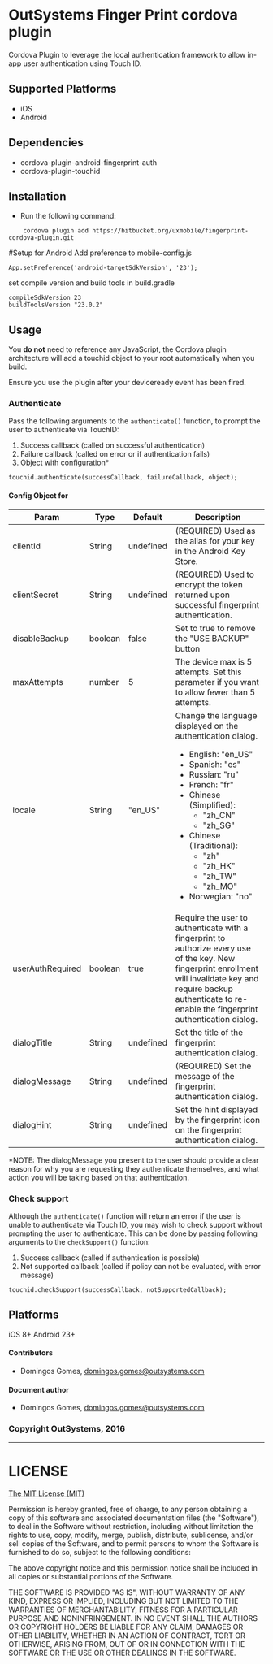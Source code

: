 # OutSystems Finger Print cordova plugin

  Cordova Plugin to leverage the local authentication framework to allow in-app user authentication using Touch ID.


## Supported Platforms

  - iOS
  - Android

## Dependencies 

  - cordova-plugin-android-fingerprint-auth
  - cordova-plugin-touchid

## Installation
  - Run the following command:

  ```shell
      cordova plugin add https://bitbucket.org/uxmobile/fingerprint-cordova-plugin.git
  ```
#Setup for Android
  Add preference to mobile-config.js
  ```
  App.setPreference('android-targetSdkVersion', '23');
  ```

  set compile version and build tools in build.gradle
  ```
  compileSdkVersion 23
  buildToolsVersion "23.0.2"
  ```

## Usage

  You **do not** need to reference any JavaScript, the Cordova plugin architecture will add a touchid object to your root automatically when you build.

  Ensure you use the plugin after your deviceready event has been fired.

### Authenticate

  Pass the following arguments to the `authenticate()` function, to prompt the user to authenticate via TouchID:

  1. Success callback (called on successful authentication)
  2. Failure callback (called on error or if authentication fails)
  3. Object with configuration*

  ```
  touchid.authenticate(successCallback, failureCallback, object);
  ```

#### Config Object for
  | Param | Type | Default | Description |
  | --- | --- | --- | --- |
  | clientId | String | undefined | (REQUIRED) Used as the alias for your key in the Android Key Store. |
  | clientSecret | String | undefined | (REQUIRED) Used to encrypt the token returned upon successful fingerprint authentication. |
  | disableBackup | boolean | false | Set to true to remove the "USE BACKUP" button |
  | maxAttempts | number | 5 | The device max is 5 attempts.  Set this parameter if you want to allow fewer than 5 attempts.  |
  | locale | String | "en_US" | Change the language displayed on the authentication dialog.<br/><ul><li>English: "en_US"</li><li>Spanish: "es"</li><li>Russian: "ru"</li><li>French: "fr"</li><li>Chinese (Simplified): <ul><li>"zh_CN"</li><li>"zh_SG"</li></ul></li><li>Chinese (Traditional): <ul><li>"zh"</li><li>"zh_HK"</li><li>"zh_TW"</li><li>"zh_MO"</li></ul></li><li>Norwegian: "no"</li></ul> |
  | userAuthRequired | boolean | true | Require the user to authenticate with a fingerprint to authorize every use of the key.  New fingerprint enrollment will invalidate key and require backup authenticate to re-enable the fingerprint authentication dialog. |
  | dialogTitle | String | undefined | Set the title of the fingerprint authentication dialog. |
  | dialogMessage | String | undefined | (REQUIRED) Set the message of the fingerprint authentication dialog. |
  | dialogHint | String | undefined | Set the hint displayed by the fingerprint icon on the fingerprint authentication dialog. |


*NOTE: The dialogMessage you present to the user should provide a clear reason for why you are requesting they authenticate themselves, and what action you will be taking based on that authentication.

### Check support

  Although the `authenticate()` function will return an error if the user is unable to authenticate via Touch ID, you may wish to check support without prompting the user to authenticate. This can be done by passing following arguments to the `checkSupport()` function:

  1. Success callback (called if authentication is possible)
  2. Not supported callback (called if policy can not be evaluated, with error message)

  ```
  touchid.checkSupport(successCallback, notSupportedCallback);
  ```

## Platforms

  iOS 8+
  Android 23+

#### Contributors
  - Domingos Gomes, <domingos.gomes@outsystems.com>
#### Document author
  - Domingos Gomes, <domingos.gomes@outsystems.com>

### Copyright OutSystems, 2016

---

  LICENSE
  =======


  [The MIT License (MIT)](http://www.opensource.org/licenses/mit-license.html)

  Permission is hereby granted, free of charge, to any person obtaining a copy
  of this software and associated documentation files (the "Software"), to deal
  in the Software without restriction, including without limitation the rights
  to use, copy, modify, merge, publish, distribute, sublicense, and/or sell
  copies of the Software, and to permit persons to whom the Software is
  furnished to do so, subject to the following conditions:

  The above copyright notice and this permission notice shall be included in
  all copies or substantial portions of the Software.

  THE SOFTWARE IS PROVIDED "AS IS", WITHOUT WARRANTY OF ANY KIND, EXPRESS OR
  IMPLIED, INCLUDING BUT NOT LIMITED TO THE WARRANTIES OF MERCHANTABILITY,
  FITNESS FOR A PARTICULAR PURPOSE AND NONINFRINGEMENT. IN NO EVENT SHALL THE
  AUTHORS OR COPYRIGHT HOLDERS BE LIABLE FOR ANY CLAIM, DAMAGES OR OTHER
  LIABILITY, WHETHER IN AN ACTION OF CONTRACT, TORT OR OTHERWISE, ARISING FROM,
  OUT OF OR IN CONNECTION WITH THE SOFTWARE OR THE USE OR OTHER DEALINGS IN
  THE SOFTWARE.